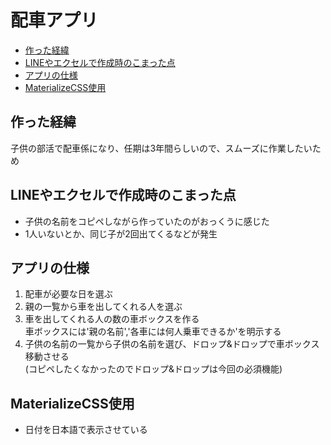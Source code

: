 <!-- omit in toc -->
# 配車アプリ

- [作った経緯](#作った経緯)
- [LINEやエクセルで作成時のこまった点](#lineやエクセルで作成時のこまった点)
- [アプリの仕様](#アプリの仕様)
- [MaterializeCSS使用](#materializecss使用)

## 作った経緯
子供の部活で配車係になり、任期は3年間らしいので、スムーズに作業したいため

## LINEやエクセルで作成時のこまった点
- 子供の名前をコピペしながら作っていたのがおっくうに感じた
- 1人いないとか、同じ子が2回出てくるなどが発生

## アプリの仕様
1. 配車が必要な日を選ぶ
1. 親の一覧から車を出してくれる人を選ぶ
1. 車を出してくれる人の数の車ボックスを作る<br>
  車ボックスには'親の名前','各車には何人乗車できるか'を明示する
1. 子供の名前の一覧から子供の名前を選び、ドロップ&ドロップで車ボックス移動させる<br>
  (コピペしたくなかったのでドロップ&ドロップは今回の必須機能)

## MaterializeCSS使用
- 日付を日本語で表示させている

